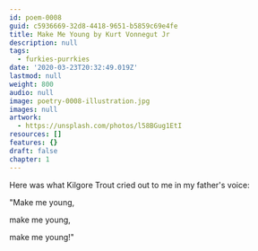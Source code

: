 ```yaml
---
id: poem-0008
guid: c5936669-32d8-4418-9651-b5859c69e4fe
title: Make Me Young by Kurt Vonnegut Jr
description: null
tags:
  - furkies-purrkies
date: '2020-03-23T20:32:49.019Z'
lastmod: null
weight: 800
audio: null
image: poetry-0008-illustration.jpg
images: null
artwork:
  - https://unsplash.com/photos/l58BGug1EtI
resources: []
features: {}
draft: false
chapter: 1
---
```


Here was what Kilgore Trout cried out to me in my father's voice:

"Make me young,

make me young,

make me young!"
